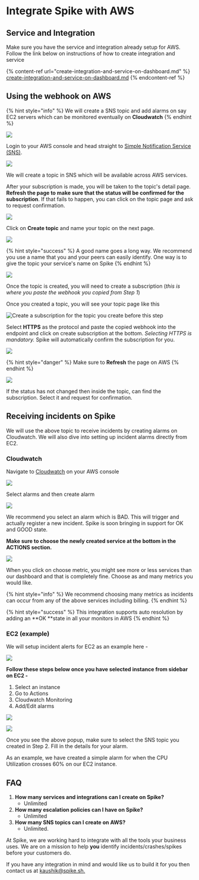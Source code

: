# Integrate Spike with AWS

## Service and Integration

Make sure you have the service and integration already setup for AWS. Follow the link below on instructions of how to create integration and service

{% content-ref url="create-integration-and-service-on-dashboard.md" %}
[create-integration-and-service-on-dashboard.md](create-integration-and-service-on-dashboard.md)
{% endcontent-ref %}

## Using the webhook on AWS

{% hint style="info" %}
We will create a SNS topic and add alarms on say EC2 servers which can be monitored eventually on **Cloudwatch**
{% endhint %}

![](../.gitbook/assets/Simple_Notification_Service.png)

Login to your AWS console and head straight to [Simple Notification Service (SNS)](https://console.aws.amazon.com/sns/v3/home). 

![](../.gitbook/assets/Simple_Notification_Service\_2019-06-17\_14-31-16.png)

We will create a topic in SNS which will be available across AWS services.

After your subscription is made, you will be taken to the topic's detail page. **Refresh the page to make sure that the status will be confirmed for the subscription**. If that fails to happen, you can click on the topic page and ask to request confirmation.

![](<../.gitbook/assets/create topic.png>)

Click on **Create topic** and name your topic on the next page.

![](<../.gitbook/assets/create subscription.png>)

{% hint style="success" %}
A good name goes a long way. We recommend you use a name that you and your peers can easily identify. One way is to give the topic your service's name on Spike
{% endhint %}

![](<../.gitbook/assets/create subscription form.png>)

Once the topic is created, you will need to create a subscription (_this is where you paste the webhook you copied from Step 1_)

Once you created a topic, you will see your topic page like this

![Create a subscription for the topic you create before this step](<../.gitbook/assets/subscrition create show.png>)

Select **HTTPS** as the protocol and paste the copied webhook into the endpoint and click on create subscription at the bottom. _Selecting HTTPS is mandatory._ Spike will automatically confirm the subscription for you.

![](<../.gitbook/assets/subscription confirmation pending.png>)

{% hint style="danger" %}
Make sure to **Refresh** the page on AWS
{% endhint %}

![](<../.gitbook/assets/final aws sns.png>)

If the status has not changed then inside the topic, can find the subscription. Select it and request for confirmation.

## Receiving incidents on Spike

We will use the above topic to receive incidents by creating alarms on Cloudwatch. We will also dive into setting up incident alarms directly from EC2.

### Cloudwatch

Navigate to [Cloudwatch](https://console.aws.amazon.com/cloudwatch/home) on your AWS console

![](<../.gitbook/assets/create alarm.png>)

Select alarms and then create alarm

![](<../.gitbook/assets/select metrics.png>)

We recommend you select an alarm which is BAD. This will trigger and actually register a new incident. Spike is soon bringing in support for OK and GOOD state.

**Make sure to choose the newly created service at the bottom in the ACTIONS section.**

![](<../.gitbook/assets/select other metrics.png>)

When you click on choose metric, you might see more or less services than our dashboard and that is completely fine. Choose as and many metrics you would like.

{% hint style="info" %}
We recommend choosing many metrics as incidents can occur from any of the above services including billing.
{% endhint %}

{% hint style="success" %}
This integration supports auto resolution by adding an **OK **state in all your monitors in AWS
{% endhint %}

### EC2 (example)

We will setup incident alerts for EC2 as an example here -

![](<../.gitbook/assets/select metric from ec2.png>)

**Follow these steps below once you have selected instance from sidebar on EC2 -**

1. Select an instance
2. Go to Actions
3. Cloudwatch Monitoring
4. Add/Edit alarms

![](<../.gitbook/assets/create alarm ec2 modal.png>)



![](<../.gitbook/assets/final ec2.png>)

Once you see the above popup, make sure to select the SNS topic you created in Step 2. Fill in the details for your alarm.

As an example, we have created a simple alarm for when the CPU Utilization crosses 60% on our EC2 instance.

## FAQ

1. **How many services and integrations can I create on Spike?**
   * Unlimited
2. **How many escalation policies can I have on Spike?**
   * Unlimited
3. **How many SNS topics can I create on AWS?**
   * Unlimited.

At Spike, we are working hard to integrate with all the tools your business uses. We are on a mission to help **you** identify incidents/crashes/spikes before your customers do.

If you have any integration in mind and would like us to build it for you then contact us at [kaushik@spike.sh.](mailto:kaushik@spike.sh)
